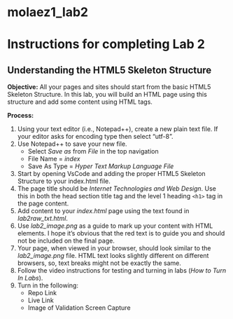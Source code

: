 # molaez1_lab2
# Instructions for completing Lab 2 
## Understanding the HTML5 Skeleton Structure

**Objective:**
All your pages and sites should start from the basic HTML5 Skeleton Structure. In this lab, you will build an HTML page using this structure and add some content using HTML tags. 

**Process:**
1. Using your text editor (i.e., Notepad++), create a new plain text file. If your editor asks for encoding type then select “utf-8”. 
1. Use Notepad++ to save your new file. 
    * Select *Save as* from *File* in the top navigation
    * File Name = *index*
    * Save As Type = *Hyper Text Markup Language File*
1. Start by opening VsCode and adding the proper HTML5 Skeleton Structure to your index.html file.
1. The page title should be *Internet Technologies and Web Design*. Use this in both the head section title tag and the level 1 heading ```<h1>``` tag in the page content.
1. Add content to your *index.html* page using the text found in *lab2raw_txt.html*. 
1. Use *lab2_image.png* as a guide to mark up your content with HTML elements. I hope it’s obvious that the red text is to guide you and should not be included on the final page. 
1. Your page, when viewed in your browser, should look similar to the *lab2_image.png* file. HTML text looks slightly different on different browsers, so, text breaks might not be exactly the same.
1. Follow the video instructions for testing and turning in labs (*How to Turn In Labs*). 
1. Turn in the following:
    * Repo Link
    * Live Link
    * Image of Validation Screen Capture

  


